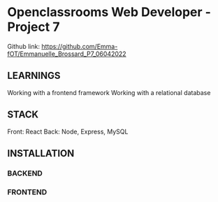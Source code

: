 # Openclassrooms Web Developer - Project 7

Github link: https://github.com/Emma-fOT/Emmanuelle_Brossard_P7_06042022

## LEARNINGS

Working with a frontend framework
Working with a relational database

## STACK

Front: React
Back: Node, Express, MySQL

## INSTALLATION

### BACKEND

### FRONTEND

